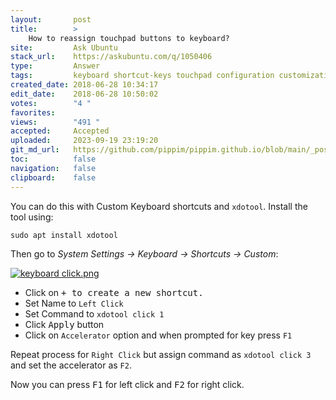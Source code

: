 ```yaml
---
layout:       post
title:        >
    How to reassign touchpad buttons to keyboard?
site:         Ask Ubuntu
stack_url:    https://askubuntu.com/q/1050406
type:         Answer
tags:         keyboard shortcut-keys touchpad configuration customization
created_date: 2018-06-28 10:34:17
edit_date:    2018-06-28 10:50:02
votes:        "4 "
favorites:    
views:        "491 "
accepted:     Accepted
uploaded:     2023-09-19 23:19:20
git_md_url:   https://github.com/pippim/pippim.github.io/blob/main/_posts/2018/2018-06-28-How-to-reassign-touchpad-buttons-to-keyboard_.md
toc:          false
navigation:   false
clipboard:    false
---
```


You can do this with Custom Keyboard shortcuts and `xdotool`. Install the tool using:

``` 
sudo apt install xdotool
```

Then go to *System Settings -> Keyboard -> Shortcuts -> Custom*:

[![keyboard click.png][1]][1]

- Click on <kbd>+</bkd> to create a new shortcut.
- Set Name to `Left Click`
- Set Command to `xdotool click 1`
- Click <kbd>Apply</kbd> button
- Click on `Accelerator` option and when prompted for key press `F1`

Repeat process for `Right Click` but assign command as `xdotool click 3` and set the accelerator as `F2`.

Now you can press <kbd>F1</kbd> for left click and <kbd>F2</kbd> for right click.


  [1]: https://i.stack.imgur.com/X47VJ.png
